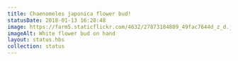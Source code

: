 ```yaml
---
title: Chaenomeles japonica flower bud!
statusDate: 2018-01-13 16:28:48
image: https://farm5.staticflickr.com/4632/27873184809_49fac7644d_z_d.jpg
imageAlt: White flower bud on hand
layout: status.hbs
collection: status
---
```

